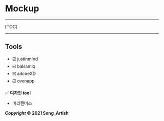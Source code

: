 # Mockup



---

[TOC]

---



## Tools

- :ballot_box_with_check: justinmind
- :ballot_box_with_check: balsamiq
- :ballot_box_with_check: adobeXD
- :ballot_box_with_check: ovenapp



:white_check_mark: **디자인 tool**

- 미리캔버스



***Copyright* © 2021 Song_Artish**
